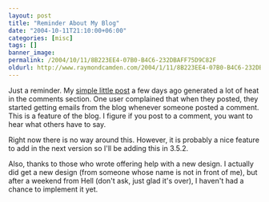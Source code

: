 ```yaml
---
layout: post
title: "Reminder About My Blog"
date: "2004-10-11T21:10:00+06:00"
categories: [misc]
tags: []
banner_image: 
permalink: /2004/10/11/8B223EE4-07B0-B4C6-232DBAFF75D9C82F
oldurl: http://www.raymondcamden.com/2004/1/11/8B223EE4-07B0-B4C6-232DBAFF75D9C82F
---
```


Just a reminder. My <a href="http://www.camdenfamily.com/morpheus/blog/index.cfm?mode=entry&entry=6E071A56-C3C8-DA85-1B47B3383783CE29">simple little post</a> a few days ago generated a lot of heat in the comments section. One user complained that when they posted, they started getting emails from the blog whenever someone posted a comment. This is a feature of the blog. I figure if you post to a comment, you want to hear what others have to say.

Right now there is no way around this. However, it is probably a nice feature to add in the next version so I'll be adding this in 3.5.2.

Also, thanks to those who wrote offering help with a new design. I actually did get a new design (from someone whose name is not in front of me), but after a weekend from Hell (don't ask, just glad it's over), I haven't had a chance to implement it yet.